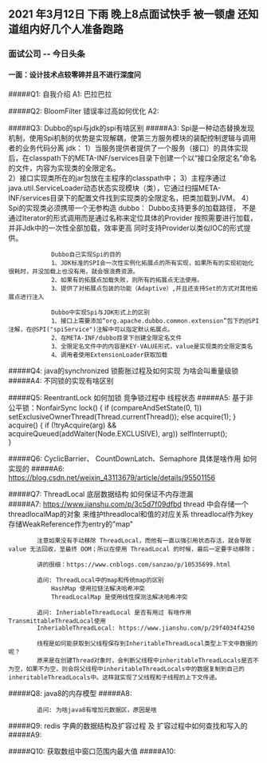## 2021 年3月12日 下雨 晚上8点面试快手 被一顿虐 还知道组内好几个人准备跑路

### 面试公司 -- 今日头条


#### 一面：设计技术点较零碎并且不进行深度问
   
   
   #####Q1: 自我介绍
   A1: 巴拉巴拉
   
   #####Q2: BloomFilter 错误率过高如何优化
   A2: 
        
 
   #####Q3: Dubbo的spi与jdk的spi有啥区别
   #####A3: 
            Spi是一种动态替换发现机制，使用Spi机制的优势是实现解耦，使第三方服务模块的装配控制逻辑与调用者的业务代码分离
            jdk：
                1）当服务提供者提供了一个服务（接口）的具体实现后，在classpath下的META-INF/services目录下创建一个以“接口全限定名”命名的文件，内容为实现类的全限定名。            
                2）接口实现类所在的jar包放在主程序的classpath中；
                3）主程序通过java.util.ServiceLoader动态状态实现模块（类），它通过扫描META-INF/services目录下的配置文件找到实现类的全限定名，把类加载到JVM。
                4）Spi的实现类必须携带一个无参构造
            dubbo：
                Dubbo支持更多的加载路径，
                不是通过Iterator的形式调用而是通过名称来定位具体的Provider
                按照需要进行加载，并非Jdk中的一次性全部加载，效率更高
                同时支持Provider以类似IOC的形式提供。    
                
                Dubbo自己实现Spi的目的
                1、JDK标准的SPI会一次性实例化拓展点的所有实现，如果所有的实现初始化很耗时，并没加载上也没有用，就会很浪费资源。
                2、如果有的拓展点加载失败，则所有的拓展点无法使用。
                3、提供了对拓展点包装的功能（Adaptive）,并且还支持Set的方式对其他拓展点进行注入
                
                Dubbo中实现Spi与JDK形式上的区别
                1、接口上需要添加“org.apache.dubbo.common.extension”包下的@SPI注解，在@SPI("spiService")注解中可以指定默认拓展点。
                2、在META-INF/dubbo目录下创建全限定名文件
                3、全限定名文件中的内容是KEY-VALUE形式，value是实现类的全限定类名
                4、调用者使用ExtensionLoader获取加载
   
   #####Q4: java的synchronized 锁膨胀过程及如何实现 为啥会叫重量级锁
   #####A4: 
            不同锁的实现有啥区别

   #####Q5: ReentrantLock 如何加锁 竞争锁过程中  线程状态
   #####A5:
            基于非公平锁：NonfairSync
            lock() {
             if (compareAndSetState(0, 1))
                setExclusiveOwnerThread(Thread.currentThread());
             else
                acquire(1);
             }   
             acquire() {
                if (!tryAcquire(arg) &&
                    acquireQueued(addWaiter(Node.EXCLUSIVE), arg))
                 selfInterrupt();    
            }

   #####Q6: CyclicBarrier、 CountDownLatch、Semaphore 具体是啥作用 如何实现的
   #####A6: 
            https://blog.csdn.net/weixin_43113679/article/details/95501156

            
           
   
   #####Q7: ThreadLocal 底层数据结构 如何保证不内存泄漏  
   #####A7: 
            https://www.jianshu.com/p/3c5d7f09dfbd
            thread 中会存储一个threadlocalMap的对象 来维护threadlocal和值的对应关系 threadlocal作为key 存储WeakReference作为entry的"map"
            
            注意如果没有手动移除 ThreadLocal，而他有一直以强引用状态存活，就会导致 value 无法回收，至最终 OOM；所以在使用 ThreadLocal 的时候，最后一定要手动移除；
            
            讲的很细：https://www.cnblogs.com/sanzao/p/10535699.html
            
            追问: ThreadLocal中的map和传统map的区别
                HashMap 使用拉链法解决哈希冲突
                ThreadLocalMap 是使用线性探测法解决哈希冲突
          
            追问: InheriableThreadLocal 是否有用过 有啥作用 TransmittableThreadLocal使用
            InheriableThreadLocal: https://www.jianshu.com/p/29f4034f4250
            
            线程是如何能获取到父线程保存到InheritableThreadLocal类型上下文中数据的呢？
            原来是在创建Thread对象时，会判断父线程中inheritableThreadLocals是否不为空，如果不为空，则会将父线程中inheritableThreadLocals中的数据复制到自己的inheritableThreadLocals中。这样就实现了父线程和子线程的上下文传递。
           
   
   #####Q8: java8的内存模型
   #####A8: 
            
            追问: 为啥java8有增加元数据区，原因是啥
            
   
   #####Q9: redis 字典的数据结构及扩容过程 及 扩容过程中如何查找和写入的
   #####A9: 
            
   
   #####Q10: 获取数组中窗口范围内最大值
   #####A10: 
            
   
   
  